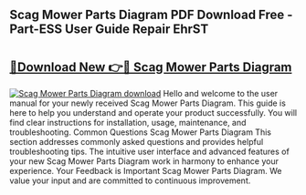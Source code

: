 ## Scag Mower Parts Diagram PDF Download Free - Part-ESS User Guide Repair EhrST

# <h2><a href="http://dficmx.blite.top/?on=Scag+Mower+Parts+Diagram">🔗Download New 👉🔴 Scag Mower Parts Diagram</a></h2>

[![Scag Mower Parts Diagram download](https://i.imgur.com/lujVjoI.png)](http://dficmx.blite.top/?on=Scag+Mower+Parts+Diagram)
Hello and welcome to the user manual for your newly received Scag Mower Parts Diagram. This guide is here to help you understand and operate your product successfully. You will find clear instructions for installation, usage, maintenance, and troubleshooting. Common Questions Scag Mower Parts Diagram This section addresses commonly asked questions and provides helpful troubleshooting tips. The intuitive user interface and advanced features of your new Scag Mower Parts Diagram work in harmony to enhance your experience. Your Feedback is Important Scag Mower Parts Diagram. We value your input and are committed to continuous improvement.
